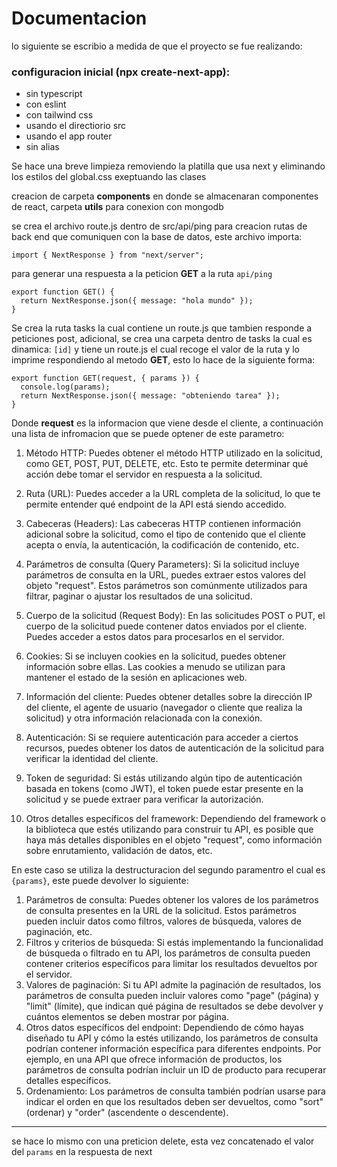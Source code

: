 # Documentacion

lo siguiente se escribio a medida de que el proyecto se fue realizando:

### configuracion inicial (npx create-next-app):
- sin typescript
- con eslint
- con tailwind css
- usando el directiorio src
- usando el app router
- sin alias

Se hace una breve limpieza removiendo la platilla que usa next y eliminando los estilos del global.css exeptuando las clases

creacion de carpeta **components** en donde se almacenaran componentes de react, carpeta **utils** para conexion con mongodb

se crea el archivo route.js dentro de src/api/ping para creacion rutas de back end que comuniquen con la base de datos, este archivo importa:
```
import { NextResponse } from "next/server";
```

para generar una respuesta a la peticion **GET** a la ruta `api/ping`

```
export function GET() {
  return NextResponse.json({ message: "hola mundo" });
}
```
Se crea la ruta tasks la cual contiene un route.js que tambien responde a peticiones post, adicional, se crea una carpeta dentro de tasks la cual es dinamica: `[id]` y tiene un route.js el cual recoge el valor de la ruta y lo imprime respondiendo al metodo **GET**, esto lo hace de la siguiente forma: 
```
export function GET(request, { params }) {
  console.log(params);
  return NextResponse.json({ message: "obteniendo tarea" });
}
```
Donde **request** es la informacion que viene desde el cliente, a continuación una lista de infromacion que se puede optener de este parametro: 

1. Método HTTP: Puedes obtener el método HTTP utilizado en la solicitud, como GET, POST, PUT, DELETE, etc. Esto te permite determinar qué acción debe tomar el servidor en respuesta a la solicitud.
   
2. Ruta (URL): Puedes acceder a la URL completa de la solicitud, lo que te permite entender qué endpoint de la API está siendo accedido.
3. Cabeceras (Headers): Las cabeceras HTTP contienen información adicional sobre la solicitud, como el tipo de contenido que el cliente acepta o envía, la autenticación, la codificación de contenido, etc.
4. Parámetros de consulta (Query Parameters): Si la solicitud incluye parámetros de consulta en la URL, puedes extraer estos valores del objeto "request". Estos parámetros son comúnmente utilizados para filtrar, paginar o ajustar los resultados de una solicitud.
5. Cuerpo de la solicitud (Request Body): En las solicitudes POST o PUT, el cuerpo de la solicitud puede contener datos enviados por el cliente. Puedes acceder a estos datos para procesarlos en el servidor.
6. Cookies: Si se incluyen cookies en la solicitud, puedes obtener información sobre ellas. Las cookies a menudo se utilizan para mantener el estado de la sesión en aplicaciones web.
7. Información del cliente: Puedes obtener detalles sobre la dirección IP del cliente, el agente de usuario (navegador o cliente que realiza la solicitud) y otra información relacionada con la conexión.
8. Autenticación: Si se requiere autenticación para acceder a ciertos recursos, puedes obtener los datos de autenticación de la solicitud para verificar la identidad del cliente.
9. Token de seguridad: Si estás utilizando algún tipo de autenticación basada en tokens (como JWT), el token puede estar presente en la solicitud y se puede extraer para verificar la autorización.
10. Otros detalles específicos del framework: Dependiendo del framework o la biblioteca que estés utilizando para construir tu API, es posible que haya más detalles disponibles en el objeto "request", como información sobre enrutamiento, validación de datos, etc.

En este caso se utiliza la destructuracion del segundo paramentro el cual es `{params}`, este puede devolver lo siguiente:

1. Parámetros de consulta: Puedes obtener los valores de los parámetros de consulta presentes en la URL de la solicitud. Estos parámetros pueden incluir datos como filtros, valores de búsqueda, valores de paginación, etc.
2. Filtros y criterios de búsqueda: Si estás implementando la funcionalidad de búsqueda o filtrado en tu API, los parámetros de consulta pueden contener criterios específicos para limitar los resultados devueltos por el servidor.
3. Valores de paginación: Si tu API admite la paginación de resultados, los parámetros de consulta pueden incluir valores como "page" (página) y "limit" (límite), que indican qué página de resultados se debe devolver y cuántos elementos se deben mostrar por página.
4. Otros datos específicos del endpoint: Dependiendo de cómo hayas diseñado tu API y cómo la estés utilizando, los parámetros de consulta podrían contener información específica para diferentes endpoints. Por ejemplo, en una API que ofrece información de productos, los parámetros de consulta podrían incluir un ID de producto para recuperar detalles específicos.
5. Ordenamiento: Los parámetros de consulta también podrían usarse para indicar el orden en que los resultados deben ser devueltos, como "sort" (ordenar) y "order" (ascendente o descendente).

---

se hace lo  mismo con una preticion delete, esta vez concatenado el valor del `params` en la respuesta de next